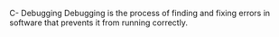 C- Debugging
Debugging is the process of finding and fixing errors in software that prevents it from running correctly.
